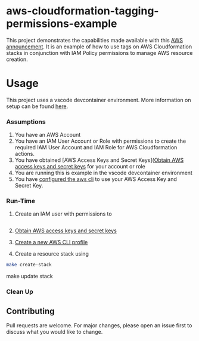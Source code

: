 # aws-cloudformation-tagging-permissions-example
This project demonstrates the capabilities made available with this [AWS announcement](https://aws.amazon.com/about-aws/whats-new/2019/05/announcing-tag-based-access-control-for-aws-cloudformation/). It is an example of how to use tags on AWS Cloudformation stacks in conjunction with IAM Policy permissions to manage AWS resource creation.



# Usage

This project uses a vscode devcontainer environment. More information on setup can be found [here](https://code.visualstudio.com/docs/remote/containers).

### Assumptions 
1. You have an AWS Account 
2. You have an IAM User Account or Role with permissions to create the required IAM User Account and IAM Role for AWS Cloudformation actions.
3. You have obtained [AWS Access Keys and Secret Keys]([Obtain AWS access keys and secret keys](https://docs.aws.amazon.com/general/latest/gr/aws-sec-cred-types.html#access-keys-and-secret-access-keys) for your account or role
4. You are running this is example in the vscode devcontainer environment
5. You have [configured the aws cli](https://docs.aws.amazon.com/cli/latest/userguide/cli-configure-quickstart.html#cli-configure-quickstart-config) to use your AWS Access Key and Secret Key.

### Run-Time
1. Create an IAM user with permissions to 
```bash

```

2. [Obtain AWS access keys and secret keys](https://docs.aws.amazon.com/general/latest/gr/aws-sec-cred-types.html#access-keys-and-secret-access-keys)
3. [Create a new AWS CLI profile](https://docs.aws.amazon.com/cli/latest/userguide/cli-configure-quickstart.html#cli-configure-quickstart-profiles)

4. Create a resource stack using 
```bash
make create-stack
```

make update stack


### Clean Up

## Contributing
Pull requests are welcome. For major changes, please open an issue first to discuss what you would like to change.
